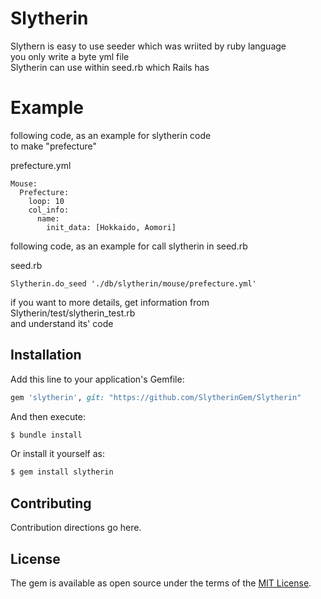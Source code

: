 # Slytherin
Slythern is easy to use seeder which was wriited by ruby language  
you only write a byte yml file  
Slytherin can use within seed.rb which Rails has

# Example
following code, as an example for slytherin code  
to make "prefecture"  

prefecture.yml
```
Mouse:  
  Prefecture:
    loop: 10
    col_info:
      name:
        init_data: [Hokkaido, Aomori]
```  

following code, as an example for call slytherin in seed.rb 

seed.rb

```
Slytherin.do_seed './db/slytherin/mouse/prefecture.yml'
```  

if you want to more details, get information from Slytherin/test/slytherin_test.rb  
and understand its' code  


## Installation
Add this line to your application's Gemfile:

```ruby
gem 'slytherin', git: "https://github.com/SlytherinGem/Slytherin"
```

And then execute:
```bash
$ bundle install
```

Or install it yourself as:
```bash
$ gem install slytherin
```

## Contributing
Contribution directions go here.

## License
The gem is available as open source under the terms of the [MIT License](http://opensource.org/licenses/MIT).
